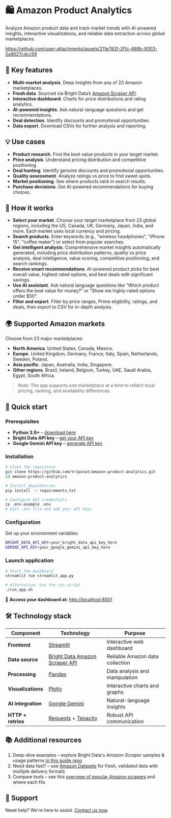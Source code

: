 # 🛍️ Amazon Product Analytics
Analyze Amazon product data and track market trends with AI-powered insights, interactive visualizations, and reliable data extraction across global marketplaces.

https://github.com/user-attachments/assets/211e7831-2f1c-468b-9303-2a6627cdcc59

## 🎯 Key features
- **Multi-market analysis**. Deep insights from any of 23 Amazon marketplaces.
- **Fresh data**. Sourced via Bright Data’s [Amazon Scraper API](https://brightdata.com/products/web-scraper/amazon).
- **Interactive dashboard**. Charts for price distributions and rating analytics.
- **AI-powered insights**. Ask natural-language questions and get recommendations.
- **Deal detection**. Identify discounts and promotional opportunities.
- **Data export**. Download CSVs for further analysis and reporting.

## 💡 Use cases
- **Product research**. Find the best value products in your target market.
- **Price analysis**. Understand pricing distribution and competitive positioning.
- **Deal hunting**. Identify genuine discounts and promotional opportunities.
- **Quality assessment**. Analyze ratings vs price to find sweet spots.
- **Market positioning**. See where products rank in search results.
- **Purchase decisions**. Get AI-powered recommendations for buying choices.

## 🎯 How it works
- **Select your market**. Choose your target marketplace from 23 global regions, including the US, Canada, UK, Germany, Japan, India, and more. Each market uses local currency and pricing.
- **Search products**. Enter keywords (e.g., "wireless headphones", "iPhone 15", "coffee maker") or select from popular searches.
- **Get intelligent analysis**. Comprehensive market insights automatically generated, including price distribution patterns, quality vs price analysis, deal intelligence, value scoring, competitive positioning, and search rankings.
- **Receive smart recommendations**. AI-powered product picks for best overall value, highest rated options, and best deals with significant savings.
- **Use AI assistant**. Ask natural language questions like "Which product offers the best value for money?" or "Show me highly-rated options under $50".
- **Filter and export**. Filter by price ranges, Prime eligibility, ratings, and deals, then export to CSV for in-depth analysis.

## 🌍 Supported Amazon markets
Choose from 23 major marketplaces:
- **North America**. United States, Canada, Mexico.
- **Europe**. United Kingdom, Germany, France, Italy, Spain, Netherlands, Sweden, Poland.
- **Asia pacific**. Japan, Australia, India, Singapore.
- **Other regions**. Brazil, Ireland, Belgium, Turkey, UAE, Saudi Arabia, Egypt, South Africa.

> *Note:* The app supports one marketplace at a time to reflect local pricing, ranking, and availability differences.


## 🚀 Quick start

### Prerequisites

- **Python 3.9+** – [download here](https://www.python.org/downloads/)
- **Bright Data API key** – [get your API key](https://docs.brightdata.com/api-reference/authentication#how-do-i-generate-a-new-api-key%3F)
- **Google Gemini API key** – [generate API key](https://aistudio.google.com/apikey)

### Installation

```bash
# Clone the repository
git clone https://github.com/triposat/amazon-product-analytics.git
cd amazon-product-analytics

# Install dependencies
pip install -r requirements.txt

# Configure API credentials
cp .env.example .env
# Edit .env file and add your API keys
```

### Configuration

Set up your environment variables:
```bash
BRIGHT_DATA_API_KEY=your_bright_data_api_key_here
GEMINI_API_KEY=your_google_gemini_api_key_here
```

### **Launch application**

```bash
# Start the dashboard
streamlit run streamlit_app.py

# Alternative: Use the run script
./run_app.sh
```

🎉 **Access your dashboard at:** [http://localhost:8501](http://localhost:8501/)

## 🛠️ Technology stack

| Component          | Technology                                                                                         | Purpose                         |
| ------------------ | -------------------------------------------------------------------------------------------------- | ------------------------------- |
| **Frontend**       | [Streamlit](https://streamlit.io/)                                                                 | Interactive web dashboard       |
| **Data source**    | [Bright Data Amazon Scraper API](https://brightdata.com/products/web-scraper/amazon) | Reliable Amazon data collection |
| **Processing**     | [Pandas](https://pandas.pydata.org/)                                                               | Data analysis and manipulation  |
| **Visualizations** | [Plotly](https://plotly.com/python/)                                                               | Interactive charts and graphs   |
| **AI integration** | [Google Gemini](https://ai.google.dev/)                                                            | Natural-language insights       |
| **HTTP + retries** | [Requests](https://pypi.org/project/requests/) + [Tenacity](https://pypi.org/project/tenacity/)    | Robust API communication        |

## 📚 Additional resources
1. Deep-dive examples – explore Bright Data's *Amazon Scraper* samples & usage patterns [in this guide repo](https://github.com/luminati-io/Amazon-scraper)
2. Need data fast? – use [Amazon Datasets](https://brightdata.com/products/datasets/amazon) for fresh, validated data with multiple delivery formats
3. Compare tools – see this [overview of popular Amazon scrapers](https://brightdata.com/blog/web-data/best-amazon-scrapers) and where each fits

## 🤝 Support
Need help? We're here to assist. [Contact us now](https://brightdata.com/contact).
